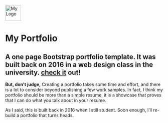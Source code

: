 <img src="https://malekbouba.github.io/my-portfolio/img/favicon.png" alt="My Logo" width="50"/>

# My Portfolio 
A one page Bootstrap portfolio template. It was built back on 2016 in a web design class in the university. [check it](https://malekbouba.github.io/my-portfolio/) out!
------------

**But, don't judge,** Creating a portfolio takes some time and effort, and there is a lot to consider beyond publishing a few work samples.
In fact, I think my portfolio should be more than a simple resume, it is a showcase that proves that I can do what you talk about in your resume. 

As I said, this is built back in 2016 when I still student. Soon enough, I’ll re-build a portfolio that turns heads.
